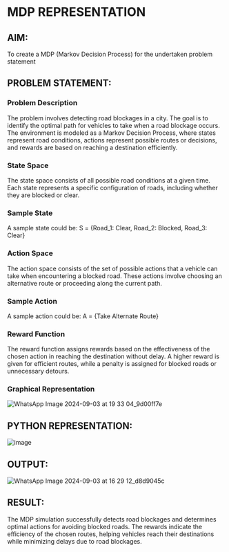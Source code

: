 # MDP REPRESENTATION

## AIM:

To create a MDP (Markov Decision Process) for the undertaken problem statement

## PROBLEM STATEMENT:

### Problem Description

The problem involves detecting road blockages in a city. The goal is to identify the optimal path for vehicles to take when a road blockage occurs. The environment is modeled as a Markov Decision Process, where states represent road conditions, actions represent possible routes or decisions, and rewards are based on reaching a destination efficiently.

### State Space

The state space consists of all possible road conditions at a given time. Each state represents a specific configuration of roads, including whether they are blocked or clear.

### Sample State

A sample state could be: S = {Road_1: Clear, Road_2: Blocked, Road_3: Clear}

### Action Space

The action space consists of the set of possible actions that a vehicle can take when encountering a blocked road. These actions involve choosing an alternative route or proceeding along the current path.

### Sample Action

A sample action could be: A = {Take Alternate Route}

### Reward Function

The reward function assigns rewards based on the effectiveness of the chosen action in reaching the destination without delay. A higher reward is given for efficient routes, while a penalty is assigned for blocked roads or unnecessary detours.

### Graphical Representation

![WhatsApp Image 2024-09-03 at 19 33 04_9d00ff7e](https://github.com/user-attachments/assets/71b8d7f5-9d62-4eb0-8f7d-40b0a1e8b8e1)


## PYTHON REPRESENTATION:
![image](https://github.com/user-attachments/assets/4d72ae22-61b2-4b43-af2d-9ea2de93dd3b)


## OUTPUT:
![WhatsApp Image 2024-09-03 at 16 29 12_d8d9045c](https://github.com/user-attachments/assets/d74a89ce-7478-4887-b534-b1610f41021d)


## RESULT:
The MDP simulation successfully detects road blockages and determines optimal actions for avoiding blocked roads. The rewards indicate the efficiency of the chosen routes, helping vehicles reach their destinations while minimizing delays due to road blockages.

